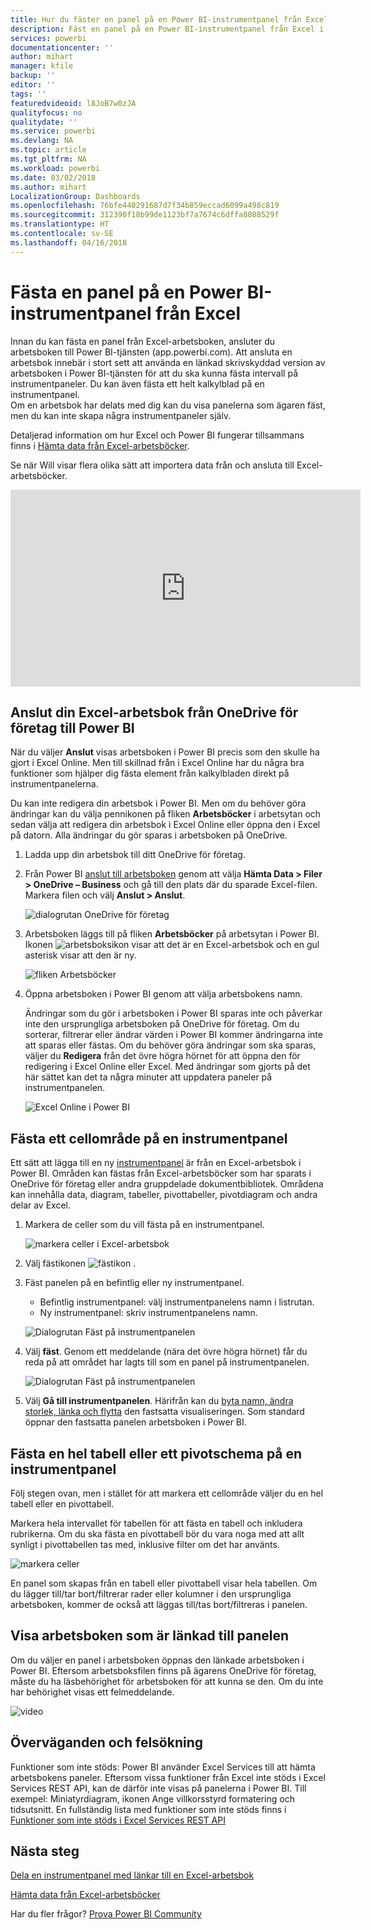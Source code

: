 ```yaml
---
title: Hur du fäster en panel på en Power BI-instrumentpanel från Excel
description: Fäst en panel på en Power BI-instrumentpanel från Excel i OneDrive för företag. Fästa intervall, diagram, tabeller
services: powerbi
documentationcenter: ''
author: mihart
manager: kfile
backup: ''
editor: ''
tags: ''
featuredvideoid: l8JoB7w0zJA
qualityfocus: no
qualitydate: ''
ms.service: powerbi
ms.devlang: NA
ms.topic: article
ms.tgt_pltfrm: NA
ms.workload: powerbi
ms.date: 03/02/2018
ms.author: mihart
LocalizationGroup: Dashboards
ms.openlocfilehash: 76bfe440291687d7f34b859eccad6099a498c819
ms.sourcegitcommit: 312390f18b99de1123bf7a7674c6dffa8088529f
ms.translationtype: HT
ms.contentlocale: sv-SE
ms.lasthandoff: 04/16/2018
---
```

# <a name="pin-a-tile-to-a-power-bi-dashboard-from-excel"></a>Fästa en panel på en Power BI-instrumentpanel från Excel
Innan du kan fästa en panel från Excel-arbetsboken, ansluter du arbetsboken till Power BI-tjänsten (app.powerbi.com). Att ansluta en arbetsbok innebär i stort sett att använda en länkad skrivskyddad version av arbetsboken i Power BI-tjänsten för att du ska kunna fästa intervall på instrumentpaneler. Du kan även fästa ett helt kalkylblad på en instrumentpanel.  
Om en arbetsbok har delats med dig kan du visa panelerna som ägaren fäst, men du kan inte skapa några instrumentpaneler själv. 

Detaljerad information om hur Excel och Power BI fungerar tillsammans finns i [Hämta data från Excel-arbetsböcker](http://go.microsoft.com/fwlink/?LinkID=521962).

Se när Will visar flera olika sätt att importera data från och ansluta till Excel-arbetsböcker.

<iframe width="560" height="315" src="https://www.youtube.com/embed/l8JoB7w0zJA" frameborder="0" allowfullscreen></iframe>

## <a name="connect-your-excel-workbook-from-onedrive-for-business-to-power-bi"></a>Anslut din Excel-arbetsbok från OneDrive för företag till Power BI
När du väljer **Anslut** visas arbetsboken i Power BI precis som den skulle ha gjort i Excel Online. Men till skillnad från i Excel Online har du några bra funktioner som hjälper dig fästa element från kalkylbladen direkt på instrumentpanelerna.

Du kan inte redigera din arbetsbok i Power BI. Men om du behöver göra ändringar kan du välja pennikonen på fliken **Arbetsböcker** i arbetsytan och sedan välja att redigera din arbetsbok i Excel Online eller öppna den i Excel på datorn. Alla ändringar du gör sparas i arbetsboken på OneDrive.

1. Ladda upp din arbetsbok till ditt OneDrive för företag.

2. Från Power BI [anslut till arbetsboken](service-excel-workbook-files.md) genom att välja **Hämta Data > Filer > OneDrive – Business** och gå till den plats där du sparade Excel-filen. Markera filen och välj **Anslut > Anslut**.

    ![dialogrutan OneDrive för företag](media/service-dashboard-pin-tile-from-excel/power-bi-connect.png)

3. Arbetsboken läggs till på fliken **Arbetsböcker** på arbetsytan i Power BI.  Ikonen ![arbetsboksikon](media/service-dashboard-pin-tile-from-excel/pbi_workbookicon.png) visar att det är en Excel-arbetsbok och en gul asterisk visar att den är ny.
    
    ![fliken Arbetsböcker](media/service-dashboard-pin-tile-from-excel/power-bi-workbooks.png)
4. Öppna arbetsboken i Power BI genom att välja arbetsbokens namn.

    Ändringar som du gör i arbetsboken i Power BI sparas inte och påverkar inte den ursprungliga arbetsboken på OneDrive för företag. Om du sorterar, filtrerar eller ändrar värden i Power BI kommer ändringarna inte att sparas eller fästas. Om du behöver göra ändringar som ska sparas, väljer du **Redigera** från det övre högra hörnet för att öppna den för redigering i Excel Online eller Excel. Med ändringar som gjorts på det här sättet kan det ta några minuter att uppdatera paneler på instrumentpanelen.
   
    ![Excel Online i Power BI](media/service-dashboard-pin-tile-from-excel/power-bi-opened.png)

## <a name="pin-a-range-of-cells-to-a-dashboard"></a>Fästa ett cellområde på en instrumentpanel
Ett sätt att lägga till en ny [instrumentpanel](service-dashboard-tiles.md) är från en Excel-arbetsbok i Power BI. Områden kan fästas från Excel-arbetsböcker som har sparats i OneDrive för företag eller andra gruppdelade dokumentbibliotek. Områdena kan innehålla data, diagram, tabeller, pivottabeller, pivotdiagram och andra delar av Excel.

1. Markera de celler som du vill fästa på en instrumentpanel.
   
    ![markera celler i Excel-arbetsbok](media/service-dashboard-pin-tile-from-excel/pbi_selectrange.png)
2. Välj fästikonen ![fästikon](media/service-dashboard-pin-tile-from-excel/pbi_pintile_small.png) . 
3. Fäst panelen på en befintlig eller ny instrumentpanel. 
   
   * Befintlig instrumentpanel: välj instrumentpanelens namn i listrutan.
   * Ny instrumentpanel: skriv instrumentpanelens namn.
   
    ![Dialogrutan Fäst på instrumentpanelen](media/service-dashboard-pin-tile-from-excel/pbi_dashdialog1.png)
4. Välj **fäst**. Genom ett meddelande (nära det övre högra hörnet) får du reda på att området har lagts till som en panel på instrumentpanelen. 
   
    ![Dialogrutan Fäst på instrumentpanelen](media/service-dashboard-pin-tile-from-excel/power-bi-go-to-dashboard.png)
5. Välj **Gå till instrumentpanelen**. Härifrån kan du [byta namn, ändra storlek, länka och flytta](service-dashboard-edit-tile.md) den fastsatta visualiseringen. Som standard öppnar den fastsatta panelen arbetsboken i Power BI.

## <a name="pin-an-entire-table-or-pivot-chart-to-a-dashboard"></a>Fästa en hel tabell eller ett pivotschema på en instrumentpanel
Följ stegen ovan, men i stället för att markera ett cellområde väljer du en hel tabell eller en pivottabell.

Markera hela intervallet för tabellen för att fästa en tabell och inkludera rubrikerna.  Om du ska fästa en pivottabell bör du vara noga med att allt synligt i pivottabellen tas med, inklusive filter om det har använts.

 ![markera celler](media/service-dashboard-pin-tile-from-excel/pbi_selecttable.png)

En panel som skapas från en tabell eller pivottabell visar hela tabellen.  Om du lägger till/tar bort/filtrerar rader eller kolumner i den ursprungliga arbetsboken, kommer de också att läggas till/tas bort/filtreras i panelen.

## <a name="view-the-workbook-linked-to-the-tile"></a>Visa arbetsboken som är länkad till panelen
Om du väljer en panel i arbetsboken öppnas den länkade arbetsboken i Power BI. Eftersom arbetsboksfilen finns på ägarens OneDrive för företag, måste du ha läsbehörighet för arbetsboken för att kunna se den. Om du inte har behörighet visas ett felmeddelande.  

 ![video](media/service-dashboard-pin-tile-from-excel/pin-from-excel.gif)

## <a name="considerations-and-troubleshooting"></a>Överväganden och felsökning
Funktioner som inte stöds: Power BI använder Excel Services till att hämta arbetsbokens paneler. Eftersom vissa funktioner från Excel inte stöds i Excel Services REST API, kan de därför inte visas på panelerna i Power BI. Till exempel: Miniatyrdiagram, ikonen Ange villkorsstyrd formatering och tidsutsnitt. En fullständig lista med funktioner som inte stöds finns i [Funktioner som inte stöds i Excel Services REST API](http://msdn.microsoft.com/library/office/ff394477.aspx)

## <a name="next-steps"></a>Nästa steg
[Dela en instrumentpanel med länkar till en Excel-arbetsbok](service-share-dashboard-that-links-to-excel-onedrive.md)

[Hämta data från Excel-arbetsböcker](service-excel-workbook-files.md)

Har du fler frågor? [Prova Power BI Community](http://community.powerbi.com/)

